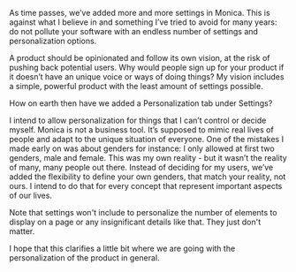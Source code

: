 As time passes, we’ve added more and more settings in Monica. This is against what I believe in and something I’ve tried to avoid for many years: do not pollute your software with an endless number of settings and personalization options.

A product should be opinionated and follow its own vision, at the risk of pushing back potential users. Why would people sign up for your product if it doesn’t have an unique voice or ways of doing things? My vision includes a simple, powerful product with the least amount of settings possible.

How on earth then have we added a Personalization tab under Settings?

I intend to allow personalization for things that I can’t control or decide myself. Monica is not a business tool. It’s supposed to mimic real lives of people and adapt to the unique situation of everyone. One of the mistakes I made early on was about genders for instance: I only allowed at first two genders, male and female. This was my own reality - but it wasn’t the reality of many, many people out there. Instead of deciding for my users, we’ve added the flexibility to define your own genders, that match your reality, not ours. I intend to do that for every concept that represent important aspects of our lives.

Note that settings won't include to personalize the number of elements to display on a page or any insignificant details like that. They just don't matter.

I hope that this clarifies a little bit where we are going with the personalization of the product in general.

